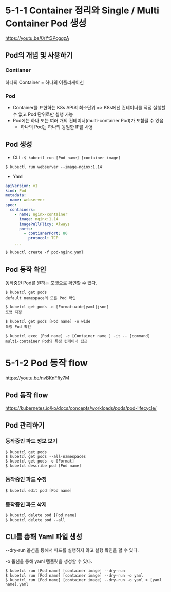 # 5-1-1 Container 정리와 Single / Multi Container Pod 생성

https://youtu.be/0rYt3PcggzA

## Pod의 개념 및 사용하기

### Contianer

하나의 Container = 하나의 어플리케이션

### Pod

- Container를 표현하는 K8s API의 최소단위
  => K8s에선 컨테이너를 직접 실행할 수 없고 Pod 단위로만 실행 가능
- Pod에는 하나 또는 여러 개의 컨테이너(multi-container Pod)가 포함될 수 있음
  - 하나의 Pod는 하나의 동일한 IP를 사용

## Pod 생성

- CLI : `$ kubectl run [Pod name] [container image]`

```shell
$ kubectl run webserver --image-nginx:1.14
```

- Yaml

```yaml
apiVersion: v1
kind: Pod
metadata:
  name: webserver
spec:
  containers:
    - name: nginx-container
      image: nginx:1.14
      imagePullPlicy: Always
      ports:
        - contianerPort: 80
          protocol: TCP
    ...
```

```shell
$ kubectl create -f pod-nginx.yaml
```

## Pod 동작 확인

동작중인 Pod를 원하는 포맷으로 확인할 수 있다.

```shell
$ kubetcl get pods
default namespace의 모든 Pod 확인

$ kubetcl get pods -o [Format:wide|yaml|json]
포맷 지정

$ kubetcl get pods [Pod name] -o wide
특정 Pod 확인

$ kubetcl exec [Pod name] -c [Container name ] -it -- [command]
multi-container Pod의 특정 컨테이너 접근
```

# 5-1-2 Pod 동작 flow

https://youtu.be/nvBKnFfiy7M

## Pod 동작 flow

https://kubernetes.io/ko/docs/concepts/workloads/pods/pod-lifecycle/

## Pod 관리하기

### 동작중인 파드 정보 보기

```shell
$ kubetcl get pods
$ kubetcl get pods --all-namespaces
$ kubetcl get pods -o [Format]
$ kubetcl describe pod [Pod name]
```

### 동작중인 파드 수정

```shell
$ kubetcl edit pod [Pod name]
```

### 동작중인 파드 삭제

```shell
$ kubetcl delete pod [Pod name]
$ kubetcl delete pod --all
```

## CLI를 총해 Yaml 파일 생성

--dry-run 옵션을 통해서 파드를 실행하지 않고 실행 확인을 할 수 있다.

-o 옵션을 통해 yaml 템플릿을 생성할 수 있다.

```shell
$ kubetcl run [Pod name] [container image] --dry-run
$ kubetcl run [Pod name] [container image] --dry-run -o yaml
$ kubetcl run [Pod name] [container image] --dry-run -o yaml > [yaml name].yaml
```
